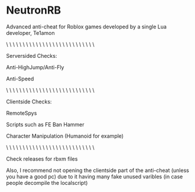 # NeutronRB
Advanced anti-cheat for Roblox games developed by a single Lua developer, Te1amon

\ \ \ \ \ \ \ \ \ \ \ \ \ \ \ \ \ \ \ \ \ \ \ \ \ \ \

Serversided Checks:

Anti-HighJump/Anti-Fly

Anti-Speed

\ \ \ \ \ \ \ \ \ \ \ \ \ \ \ \ \ \ \ \ \ \ \ \ \ \ \

Clientside Checks:

RemoteSpys

Scripts such as FE Ban Hammer

Character Manipulation (Humanoid for example)

\ \ \ \ \ \ \ \ \ \ \ \ \ \ \ \ \ \ \ \ \ \ \ \ \ \ \

Check releases for rbxm files

Also, I recommend not opening the clientside part of the anti-cheat (unless you have a good pc) due to it having many fake unused varibles (in case people decompile the localscript)
